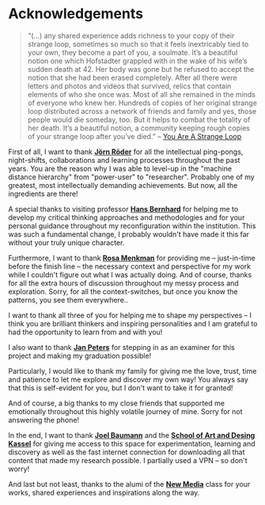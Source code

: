 Acknowledgements
================

> “(…) any shared experience adds richness to your copy of their strange loop, sometimes so much so that it feels inextricably tied to your own, they become a part of you, a soulmate. It’s a beautiful notion one which Hofstadter grappled with in the wake of his wife’s sudden death at 42. Her body was gone but he refused to accept the notion that she had been erased completely. After all there were letters and photos and videos that survived, relics that contain elements of who she once was. Most of all she remained in the minds of everyone who knew her. Hundreds of copies of her original strange loop distributed across a network of friends and family and yes, those people would die someday, too. But it helps to combat the totality of her death. It’s a beautiful notion, a community keeping rough copies of your strange loop after you’ve died.” – [You Are A Strange Loop](https://youtu.be/hQsnHkfs3sA?t=1095)


First of all, I want to thank **[Jörn Röder](https://web.archive.org/web/20190824153351/http://joernroeder.de/)** for all the intellectual ping-pongs, night-shifts, collaborations and learning processes throughout the past years. You are the reason why I was able to level-up in the "machine distance hierarchy" from "power-user" to "researcher". Probably one of my greatest, most intellectually demanding achievements. But now, all the ingredients are there!

A special thanks to visiting professor **[Hans Bernhard](https://web.archive.org/web/20190914175503/http://ubermorgen.com/)** for helping me to develop my critical thinking approaches and methodologies and for your personal guidance throughout my reconfiguration within the institution. This was such a fundamental change, I probably wouldn't have made it this far without your truly unique character.

Furthermore, I want to thank **[Rosa Menkman](https://web.archive.org/web/20190704203513/https://beyondresolution.info/)** for providing me – just-in-time before the finish line – the necessary context and perspective for my work while I couldn't figure out what I was actually doing. And of course, thanks for all the extra hours of discussion throughout my messy process and exploration. Sorry, for all the context-switches, but once you know the patterns, you see them everywhere..

I want to thank all three of you for helping me to shape my perspectives – I think you are brilliant thinkers and inspiring personalities and I am grateful to had the opportunity to learn from and with you!

I also want to thank **[Jan Peters](https://web.archive.org/web/20190419094041/https://www.kunsthochschulekassel.de/personen/personen-details/person/peters-jan.html)** for stepping in as an examiner for this project and making my graduation possible!

Particularly, I would like to thank my family for giving me the love, trust, time and patience to let me explore and discover my own way!
You always say that this is self-evident for you, but I don't want to take it for granted!

And of course, a big thanks to my close friends that supported me emotionally throughout this highly volatile journey of mine. Sorry for not answering the phone!

In the end, I want to thank **[Joel Baumann](https://web.archive.org/web/20191118075303/https://joelbaumann.com/)** and the **[School of Art and Desing Kassel](https://web.archive.org/web/20191114174136/https://www.kunsthochschulekassel.de/willkommen.html)** for giving me access to this space for experimentation, learning and discovery as well as the fast internet connection for downloading all that content that made my research possible. I partially used a VPN – so don't worry!

And last but not least, thanks to the alumi of the **[New Media](https://web.archive.org/web/20181021232256/http://www.newmediakassel.com:80/)** class for your works, shared experiences and inspirations along the way.
